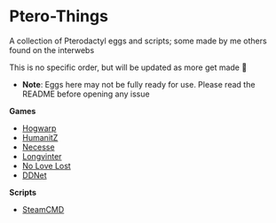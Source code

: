 # Ptero-Things
A collection of Pterodactyl eggs and scripts; some made by me others found on the interwebs

This is no specific order, but will be updated as more get made 👀
- **Note**: Eggs here may not be fully ready for use. Please read the README before opening any issue

**Games**
* [Hogwarp](Hogwarp)
* [HumanitZ](Humanitz)
* [Necesse](Necesse)
* [Longvinter](Longvinter)
* [No Love Lost](NoLoveLost)
* [DDNet](DDNet)

**Scripts**
* [SteamCMD](Scripts/steamcmd.sh)
